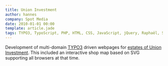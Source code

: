 ```yaml
---
title: Union Investment
author: hannes
company: Spot Media
date: 2010-01-01 00:00
template: article.jade
tags: TYPO3, TypoScript, PHP, HTML, CSS, JavaScript, jQuery, Raphaël, SVG
---
```


Development of multi-domain [TYPO3][1] driven webpages for [estates of Union Investment][2]. This included an interactive shop map based on SVG supporting all browsers at that time.

[1]: http://www.typo3.org
[2]: http://www.domaquaree.de/shops/shops-a-z

